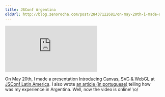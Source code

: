 ```yaml
---
title: JSConf Argentina
oldUrl: http://blog.zenorocha.com/post/28437122681/on-may-20th-i-made-a-presentation-introducing
---
```


<div class="video-wrap">
  <iframe src="http://blip.tv/play/AYL_pwUC.html?p=1" frameborder="0" allowfullscreen="true">
  </iframe>
</div>

<p>On May 20th, I made a presentation <a href="http://talks.zenorocha.com/jsconf/" target="_blank">Introducing Canvas, SVG &amp; WebGL</a> at <a href="http://jsconf.com.ar" target="_blank">JSConf Latin America</a>. I also wrote <a href="/relato-jsconfar" target="_blank">an article (in portuguese)</a> telling how was my experience in Argentina. Well, now the video is online! \o/ </p>
